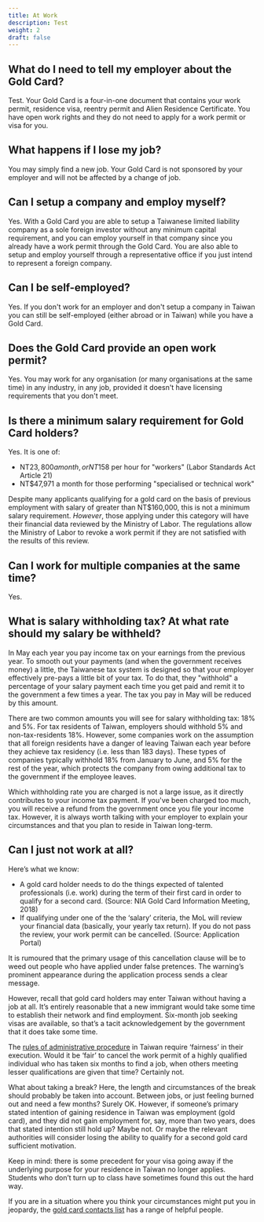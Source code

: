 ```yaml
---
title: At Work
description: Test
weight: 2
draft: false
---
```

<!--- (c) Tom Fifield, licensed under a
Creative Commons Attribution-NonCommercial-ShareAlike 4.0 International License. -->

## What do I need to tell my employer about the Gold Card?

Test. Your Gold Card is a four-in-one document that contains your work permit, residence visa, reentry
 permit and Alien Residence Certificate. You have open work rights and they do not need to apply
 for a work permit or visa for you.

## What happens if I lose my job?

You may simply find a new job. Your Gold Card is not sponsored by your employer and will not be
 affected by a change of job.

## Can I setup a company and employ myself?

Yes. With a Gold Card you are able to setup a Taiwanese limited liability company as a sole foreign investor
 without any minimum capital requirement, and you can employ yourself in that company since you already have a
 work permit through the Gold Card. You are also able to setup and employ yourself through a representative office
 if you just intend to represent a foreign company.

## Can I be self-employed?

Yes. If you don't work for an employer and don't setup a company in Taiwan you can still be self-employed (either abroad or in Taiwan) while you have a Gold Card.

## Does the Gold Card provide an open work permit?

Yes. You may work for any organisation (or many organisations at the same time) in any industry,
 in any job, provided it doesn't have licensing requirements that you don't meet.

## Is there a minimum salary requirement for Gold Card holders?

Yes. It is one of:

* NT$23,800 a month, or NT$158 per hour for "workers" (Labor Standards Act Article 21)
* NT$47,971 a month for those performing "specialised or technical work" 

Despite many applicants qualifying for a gold card on the basis of previous employment with salary
 of greater than NT$160,000, this is not a minimum salary requirement. *However*, those applying
 under this category will have their financial data reviewed by the Ministry of Labor. The
 regulations allow the Ministry of Labor to revoke a work permit if they are not satisfied with
 the results of this review.

## Can I work for multiple companies at the same time?

Yes.

## What is salary withholding tax? At what rate should my salary be withheld?

In May each year you pay income tax on your earnings from the previous year. To smooth out your
 payments (and when the government receives money) a little, the Taiwanese tax system is designed
 so that your employer effectively pre-pays a little bit of your tax. To do that, they
 "withhold" a percentage of your salary payment each time you get paid and remit it to
 the government a few times a year. The tax you pay in May will be reduced by this amount.

There are two common amounts you will see for salary withholding tax: 18% and 5%. For
 tax residents of Taiwan, employers should withhold 5% and non-tax-residents 18%.
 However, some companies work on the assumption that all foreign residents have a danger of
 leaving Taiwan each year before they achieve tax residency (i.e. less than 183 days).
 These types of companies typically withhold 18% from January to June, and 5% for the rest of
 the year, which protects the company from owing additional tax to the government if the
 employee leaves.

Which withholding rate you are charged is not a large issue, as it directly contributes to your
 income tax payment. If you've been charged too much, you will receive a refund from the
 government once you file your income tax. However, it is always worth talking with your
 employer to explain your circumstances and that you plan to reside in Taiwan long-term.

## Can I just not work at all?

Here’s what we know:

* A gold card holder needs to do the things expected of talented professionals (i.e. work) during the term of their first card in order to qualify for a second card. (Source: NIA Gold Card Information Meeting, 2018)
* If qualifying under one of the the ‘salary’ criteria, the MoL will review your financial data (basically, your yearly tax return). If you do not pass the review, your work permit can be cancelled. (Source: Application Portal)

It is rumoured that the primary usage of this cancellation clause will be to weed out people who
 have applied under false pretences. The warning’s prominent appearance during the application process
 sends a clear message.

However, recall that gold card holders may enter Taiwan without having a job at all. It’s entirely
 reasonable that a new immigrant would take some time to establish their network and find employment.
 Six-month job seeking visas are available, so that’s a tacit acknowledgement by the government
 that it does take some time.

The [rules of administrative procedure](https://law.moj.gov.tw/ENG/LawClass/LawAll.aspx?pcode=A0030055)
 in Taiwan require ‘fairness’ in their execution. Would it be ‘fair’ to cancel the work permit of a
 highly qualified individual who has taken six months to find a job, when others meeting lesser
 qualifications are given that time? Certainly not.

What about taking a break? Here, the length and circumstances of the break should probably be taken
 into account. Between jobs, or just feeling burned out and need a few months? Surely OK. However,
 if someone’s primary stated intention of gaining residence in Taiwan was employment (gold card),
 and they did not gain employment for, say, more than two years, does that stated intention still
 hold up? Maybe not. Or maybe the relevant authorities will consider losing the ability to qualify
for a second gold card sufficient motivation.

Keep in mind: there is some precedent for your visa going away if the underlying purpose for your
 residence in Taiwan no longer applies. Students who don’t turn up to class have sometimes found
 this out the hard way.

If you are in a situation where you think your circumstances might put you in jeopardy, the [gold
card contacts list](https://foreigntalentact.ndc.gov.tw/en/cp.aspx?n=D927ED39BDAE7478&s=DA2F7BC919B77E24)
 has a range of helpful people.